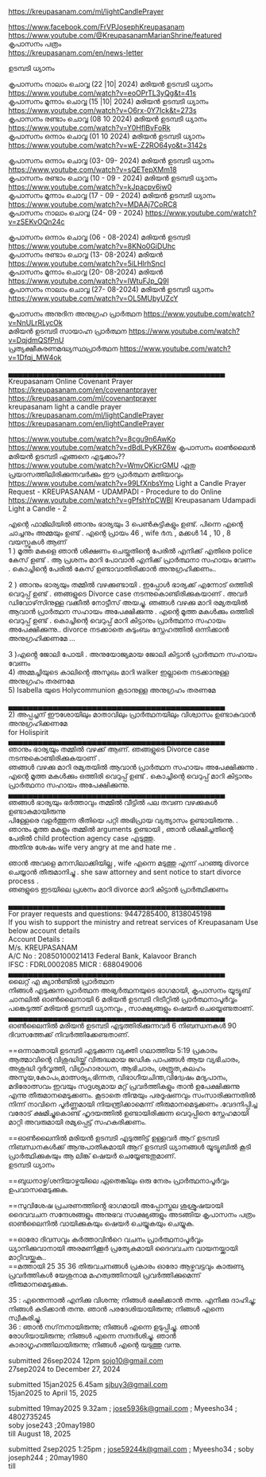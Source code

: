 
https://kreupasanam.com/ml/lightCandlePrayer        



https://www.facebook.com/FrVPJosephKreupasanam      
https://www.youtube.com/@KreupasanamMarianShrine/featured      
കൃപാസനം പത്രം     
https://kreupasanam.com/en/news-letter     

ഉടമ്പടി ധ്യാനം     

കൃപാസനം നാലാം ചൊവ്വ (22 |10| 2024) മരിയൻ ഉടമ്പടി ധ്യാനം https://www.youtube.com/watch?v=eoOPrTL3yQg&t=41s   
കൃപാസനം മൂന്നാം ചൊവ്വ (15 |10| 2024) മരിയൻ ഉടമ്പടി ധ്യാനം https://www.youtube.com/watch?v=O6rx-0Y7Ick&t=273s   
കൃപാസനം രണ്ടാം ചൊവ്വ (08 10 2024) മരിയൻ ഉടമ്പടി ധ്യാനം   https://www.youtube.com/watch?v=Y0HfIBvFoRk    
കൃപാസനം ഒന്നാം ചൊവ്വ (01 10 2024) മരിയൻ ഉടമ്പടി ധ്യാനം  https://www.youtube.com/watch?v=wE-Z2RO64yo&t=3142s    

കൃപാസനം ഒന്നാം ചൊവ്വ  (03- 09- 2024) മരിയൻ ഉടമ്പടി ധ്യാനം   https://www.youtube.com/watch?v=sQETepXMm18       
കൃപാസനം രണ്ടാം ചൊവ്വ (10 - 09 - 2024) മരിയൻ ഉടമ്പടി ധ്യാനം   https://www.youtube.com/watch?v=kJpacpv6jw0      
കൃപാസനം മൂന്നാം ചൊവ്വ (17 - 09 - 2024) മരിയൻ ഉടമ്പടി ധ്യാനം   https://www.youtube.com/watch?v=MDAAj7CoRC8    
കൃപാസനം നാലാം ചൊവ്വ (24- 09 - 2024)   https://www.youtube.com/watch?v=zSEKvOQn24c     

കൃപാസനം ഒന്നാം ചൊവ്വ (06 - 08-2024) മരിയൻ ഉടമ്പടി  https://www.youtube.com/watch?v=8KNo0GiDUhc    
കൃപാസനം രണ്ടാം ചൊവ്വ (13- 08-2024) മരിയൻ  https://www.youtube.com/watch?v=5iLHlrhSncI    
കൃപാസനം മൂന്നാം ചൊവ്വ (20- 08-2024) മരിയൻ  https://www.youtube.com/watch?v=IWtuFJp_Q9I    
കൃപാസനം നാലാം ചൊവ്വ (27- 08-2024) മരിയൻ ഉടമ്പടി ധ്യാനം  https://www.youtube.com/watch?v=OL5MUbyUZcY     


കൃപാസനം അനുദിന അനുഗ്രഹ പ്രാർത്ഥന  https://www.youtube.com/watch?v=NnULrRLycOk   
മരിയൻ ഉടമ്പടി സായാഹ്ന പ്രാർത്ഥന   https://www.youtube.com/watch?v=DqjdmQSfPnU    
പ്രത്യക്ഷീകരണമദ്ധ്യസ്ഥപ്രാർത്ഥന   https://www.youtube.com/watch?v=1Dfqj_MW4ok    

▄▄▄▄▄▄▄▄▄▄▄▄▄▄▄▄▄▄▄▄▄▄▄▄▄▄▄▄▄▄▄▄▄▄▄▄▄▄▄▄▄▄▄▄     
Kreupasanam Online Covenant Prayer      
https://kreupasanam.com/en/covenantprayer    
https://kreupasanam.com/ml/covenantprayer     
kreupasanam light a candle prayer      
https://kreupasanam.com/ml/lightCandlePrayer      
https://kreupasanam.com/en/lightCandlePrayer    

https://www.youtube.com/watch?v=8cgu9n6AwKo     
https://www.youtube.com/watch?v=dBdLPyKRZ6w കൃപാസനം ഓൺലൈൻ മരിയൻ ഉടമ്പടി എങ്ങനെ എടുക്കാം??     
https://www.youtube.com/watch?v=WmvOKicrGMU ഏതു പ്രയാസത്തിലിരിക്കുന്നവർക്കും ഈ പ്രാർത്ഥന മതിയാവും     
https://www.youtube.com/watch?v=99LfXnbsYmo Light a Candle Prayer Request - KREUPASANAM - UDAMPADI - Procedure to do Online     
https://www.youtube.com/watch?v=gPfshYpCWBI Kreupasanam Udampadi Light a Candle - 2      


എന്റെ  ഫാമിലിയിൽ  ഞാനും  ഭാര്യയും  3  പെൺകുട്ടികളും    ഉണ്ട്. പിന്നെ എന്റെ ചാച്ചനും അമ്മയും ഉണ്ട് . 
എന്റെ പ്രായം 46 , wife  ൪൩ , മക്കൾ  14 , 10 , 8  വയസ്സുകൾ ആണ്   
1  ) മൂത്ത മകളെ ഞാൻ ശിക്ഷണം  ചെയ്തതിന്റെ പേരിൽ എനിക്ക് എതിരെ police കേസ് ഉണ്ട് . ആ പ്രശനം മാറി പോവാൻ  എനിക്ക് പ്രാർത്ഥനാ സഹായം വേണം . കൊച്ചിന്റെ പേരിൽ കേസ് ഉണ്ടാവാതിരിക്കാൻ അനുഗ്രഹിക്കണം..  

2  ) ഞാനും ഭാര്യയും തമ്മിൽ വഴക്കുണ്ടായി . ഇപ്പോൾ ഭാര്യക്ക് എന്നോട് ഒത്തിരി വെറുപ്പ് ഉണ്ട് .  ഞങ്ങളുടെ Divorce case  നടന്നുകൊണ്ടിരിക്കുകയാണ് .  അവർ ഡിവോഴ്‌സിനുള്ള വക്കീൽ നോട്ടീസ് അയച്ചു. ഞങ്ങൾ വഴക്കു മാറി രമ്യതയിൽ ആവാൻ പ്രാർത്ഥന സഹായം അപേക്ഷിക്കുന്നു . എന്റെ മൂത്ത മകൾക്കും ഒത്തിരി വെറുപ്പ്  ഉണ്ട് . കൊച്ചിന്റെ വെറുപ്പ് മാറി കിട്ടാനും പ്രാർത്ഥനാ സഹായം അപേക്ഷിക്കുന്നു.. divorce  നടക്കാതെ കുടുംബം  സ്നേഹത്തിൽ ഒന്നിക്കാൻ അനുഗ്രഹിക്കണമേ ...     

3 )എൻ്റെ  ജോലി  പോയി . അനുയോജ്യമായ  ജോലി കിട്ടാൻ പ്രാർത്ഥന സഹായം വേണം   
4) അമ്മച്ചിയുടെ കാലിന്റെ അസുഖം മാറി walker  ഇല്ലാതെ നടക്കാനുള്ള അനുഗ്രഹം തരണമേ  
5) Isabella യുടെ Holycommunion  കൂടാനുള്ള അനുഗ്രഹം തരണമേ  

▄▄▄▄▄▄▄▄▄▄▄▄▄▄▄▄▄▄▄▄▄▄▄▄▄▄▄▄▄▄▄▄▄▄▄▄▄▄▄▄▄▄▄▄  
2) അപ്പച്ചന്  ഈശോയിലും മാതാവിലും പ്രാർത്ഥനയിലും   വിശ്വാസം ഉണ്ടാകുവാൻ അനുഗ്രഹിക്കണമേ    
for Holispirit     
▄▄▄▄▄▄▄▄▄▄▄▄▄▄▄▄▄▄▄▄▄▄▄▄▄▄▄▄▄▄▄▄▄▄▄▄▄▄▄▄▄▄▄▄      
ഞാനും ഭാര്യയും  തമ്മിൽ വഴക്ക് ആണ്.  ഞങ്ങളുടെ Divorce case  നടന്നുകൊണ്ടിരിക്കുകയാണ് .   
ഞങ്ങൾ വഴക്കു മാറി രമ്യതയിൽ ആവാൻ പ്രാർത്ഥന സഹായം അപേക്ഷിക്കുന്നു . എന്റെ മൂത്ത മകൾക്കും ഒത്തിരി വെറുപ്പ്  ഉണ്ട് . കൊച്ചിന്റെ വെറുപ്പ് മാറി കിട്ടാനും പ്രാർത്ഥനാ സഹായം അപേക്ഷിക്കുന്നു.   
▄▄▄▄▄▄▄▄▄▄▄▄▄▄▄▄▄▄▄▄▄▄▄▄▄▄▄▄▄▄▄▄▄▄▄▄▄▄▄▄▄▄▄▄     
ഞങ്ങൾ  ഭാര്യയും ഭർത്താവും  തമ്മിൽ  വീട്ടിൽ പല തവണ വഴക്കുകൾ ഉണ്ടാകുമായിരുന്നു  
പിള്ളേരെ വളർത്തുന്ന രീതിയെ പറ്റി  അഭിപ്രായ വ്യത്യാസം  ഉണ്ടായിരുന്നു. .
ഞാനും മൂത്ത മകളും  തമ്മിൽ arguments  ഉണ്ടായി , ഞാൻ ശിക്ഷിച്ചതിന്റെ പേരിൽ  child protection agency   case എടുത്തു.    
അതിനു  ശേഷം wife very angry at me and hate me .   

ഞാൻ അവളെ മനസിലാക്കിയില്ല , wife  എന്നെ മടുത്തു എന്ന് പറഞ്ഞു  divorce ചെയ്യാൻ  തീരുമാനിച്ചു . she saw attorney  and sent  notice to start divorce process .  
ഞങളുടെ ഇടയിലെ പ്രശനം മാറി divorce മാറി കിട്ടാൻ പ്രാർത്ഥിക്കണം 

▄▄▄▄▄▄▄▄▄▄▄▄▄▄▄▄▄▄▄▄▄▄▄▄▄▄▄▄▄▄▄▄▄▄▄▄▄▄▄▄▄▄▄▄      
For prayer requests and questions: 9447285400, 8138045198    
If you wish to support the ministry and retreat services of Kreupasanam Use below account details     
Account Details :    
              M/s. KREUPASANAM   
              A/C No : 20850100021413
              Federal Bank, Kalavoor Branch    
              IFSC : FDRL0002085 MICR : 688049006    
▄▄▄▄▄▄▄▄▄▄▄▄▄▄▄▄▄▄▄▄▄▄▄▄▄▄▄▄▄▄▄▄▄▄▄▄▄▄▄▄▄▄▄▄      
ലൈറ്റ് എ ക്യാന്‍ണ്ടില്‍ പ്രാർത്ഥന   
നിങ്ങൾ എടുക്കുന്ന പ്രാർത്ഥന അഭ്യർത്ഥനയുടെ ഭാഗമായി, കൃപാസനം യൂട്യൂബ് ചാനലിൽ ഓൺലൈനായി 6 മരിയൻ ഉടമ്പടി റിട്രീറ്റിൽ പ്രാർത്ഥനാപൂർവ്വം പങ്കെടുത്ത് മരിയൻ ഉടമ്പടി ധ്യാനവും , സാക്ഷ്യങ്ങളും ഷെയർ ചെയ്യെണ്ടതാണ്.    
▄▄▄▄▄▄▄▄▄▄▄▄▄▄▄▄▄▄▄▄▄▄▄▄▄▄▄▄▄▄▄▄▄▄▄▄▄▄▄▄▄▄▄▄     
ഓൺലൈനിൽ മരിയൻ ഉടമ്പടി എടുത്തിരിക്കുന്നവർ 6 നിബന്ധനകൾ 90 ദിവസത്തേക്ക് നിവർത്തിക്കേണ്ടതാണ്.     

==ഒന്നാമതായി ഉടമ്പടി എടുക്കുന്ന വ്യക്തി ഗലാത്തിയ 5:19 പ്രകാരം ആത്മാവിന്റെ വിശുദ്ധിയ്ക്ക് വിരുദ്ധമായ ജഡിക പാപങ്ങൾ ആയ വ്യഭിചാരം, അശുദ്ധി ദുർവൃത്തി, വിഗ്രഹാരാധന, ആഭിചാരം, ശത്രുത,കലഹം അസൂയ,കോപം,മാത്സര്യം,ഭിന്നത, വിഭാഗീയചിന്ത,വിദ്വേഷം മദ്യപാനം, മദിരോത്സവം ഇവയും സദൃശ്യമായ മറ്റ് പ്രവർത്തികളും താൻ ഉപേക്ഷിക്കുന്നു എന്നു തീരുമാനമെടുക്കണം. കൂടാതെ തിന്മയും പരദൂഷണവും സംസാരിക്കുന്നതിൽ നിന്ന് നാവിനെ പൂർണ്ണമായി നിയന്ത്രിക്കാമെന്ന് തീരുമാനമെടുക്കണം .വേദനിപ്പിച്ച വരോട് ക്ഷമിച്ചുകൊണ്ട് ഹൃദയത്തിൽ ഉണ്ടായിരിക്കുന്ന വെറുപ്പിനെ സ്നേഹമായി മാറ്റി അവരുമായി രമ്യപ്പെട്ട് സഹകരിക്കണം.   

==ഓൺലൈനിൽ മരിയൻ ഉടമ്പടി എടുത്തിട്ട് ഉള്ളവർ ആറ് ഉടമ്പടി നിബന്ധനകൾക്ക് ആനുപാതികമായി ആറ് ഉടമ്പടി ധ്യാനങ്ങൾ യൂട്യൂബിൽ കൂടി പ്രാർത്ഥിക്കുകയും ആ ലിങ്ക് ഷെയർ ചെയ്യേണ്ടതുമാണ്.     
ഉടമ്പടി ധ്യാനം    

==ബുധനാഴ്ച/ശനിയാഴ്ചയിലെ ഏതെങ്കിലും ഒരു നേരം പ്രാർത്ഥനാപൂർവ്വം ഉപവാസമെടുക്കുക.      

==സുവിശേഷ പ്രചരണത്തിൻ്റെ ഭാഗമായി അപ്പോസ്തല ശുശ്രൂഷയായി ദൈവവചന സന്ദേശങ്ങളും അനുഭവ സാക്ഷ്യങ്ങളും അടങ്ങിയ കൃപാസനം പത്രം ഓൺലൈനിൽ വായിക്കുകയും ഷെയർ ചെയ്യുകയും ചെയ്യുക.     

==ഓരോ ദിവസവും കർത്താവിൻറെ വചനം പ്രാർത്ഥനാപൂർവ്വം ധ്യാനിക്കുവാനായി അരമണിക്കൂർ പ്രത്യേകമായി ദൈവവചന വായനയ്ക്കായി മാറ്റിവയ്ക്കുക..        
==മത്തായി 25 35 36 തിരുവചനങ്ങൾ പ്രകാരം ഓരോ ആഴ്ചവട്ടവും കാരുണ്യ പ്രവർത്തികൾ യേശുനാമ മഹത്വത്തിനായി പ്രവർത്തിക്കുമെന്ന് തീരുമാനമെടുക്കുക.   
    
35 : എന്തെന്നാല്‍ എനിക്കു വിശന്നു; നിങ്ങള്‍ ഭക്ഷിക്കാന്‍ തന്നു. എനിക്കു ദാഹിച്ചു; നിങ്ങള്‍ കുടിക്കാന്‍ തന്നു. ഞാന്‍ പരദേശിയായിരുന്നു; നിങ്ങള്‍ എന്നെ സ്വീകരിച്ചു.      
36 : ഞാന്‍ നഗ്‌നനായിരുന്നു; നിങ്ങള്‍ എന്നെ ഉടുപ്പിച്ചു. ഞാന്‍ രോഗിയായിരുന്നു; നിങ്ങള്‍ എന്നെ സന്ദര്‍ശിച്ചു. ഞാന്‍ കാരാഗൃഹത്തിലായിരുന്നു; നിങ്ങള്‍ എന്റെ യടുത്തു വന്നു.        

submitted 26sep2024  12pm   sojo10@gmail.com     
27sep2024 to December 27, 2024      

submitted 15jan2025  6.45am  sjbuy3@gmail.com    
15jan2025 to  April 15, 2025      

submitted 19may2025 9.32am  ;  jose5936k@gmail.com ; Myeesho34 ; 4802735245     
soby jose243 ;20may1980    
till  August 18, 2025     

submitted  2sep2025 1:25pm ; jose59244k@gmail.com  ; Myeesho34  ; 
soby joseph244 ; 20may1980   
till   




 





